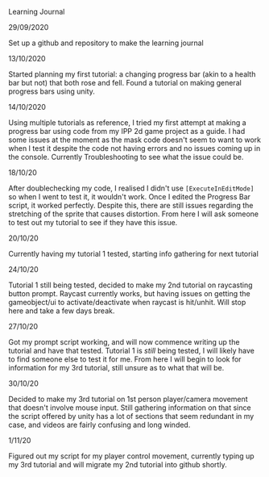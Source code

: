 Learning Journal

29/09/2020

  Set up a github and repository to make the learning journal

13/10/2020
  
  Started planning my first tutorial: a changing progress bar (akin to a health bar but not) that both rose and fell. Found a tutorial on making general progress bars using unity.

14/10/2020
   
   Using multiple tutorials as reference, I tried my first attempt at making a progress bar using code from my IPP 2d game project as a guide. I had some issues at the moment
   as the mask code doesn't seem to want to work when I test it despite the code not having errors and no issues coming up in the console. Currently Troubleshooting to see what    the issue could be.
   
18/10/20
    
   After doublechecking my code, I realised I didn't use ``[ExecuteInEditMode]`` so when I went to test it, it wouldn't work. Once I edited the Progress Bar script, it worked      perfectly. Despite this, there are still issues regarding the stretching of the sprite that causes distortion. From here I will ask someone to test out my tutorial to see if
   they have this issue.

20/10/20
 
  Currently having my tutorial 1 tested, starting info gathering for next tutorial
  
24/10/20

  Tutorial 1 still being tested, decided to make my 2nd tutorial on raycasting button prompt. Raycast currently works, but having issues on getting the gameobject/ui to
  activate/deactivate when raycast is hit/unhit. Will stop here and take a few days break.
  
27/10/20

  Got my prompt script working, and will now commence writing up the tutorial and have that tested. Tutorial 1 is *still* being tested, I will likely have to find someone else
  to test it for me. From here I will begin to look for information for my 3rd tutorial, still unsure as to what that will be.
  
30/10/20

  Decided to make my 3rd tutorial on 1st person player/camera movement that doesn't involve mouse input. Still gathering information on that since the script offered by unity
  has a lot of sections that seem redundant in my case, and videos are fairly confusing and long winded. 
  
1/11/20

  Figured out my script for my player control movement, currently typing up my 3rd tutorial and will migrate my 2nd tutorial into github shortly.
 
